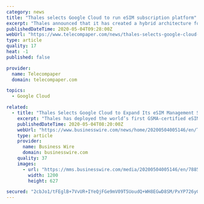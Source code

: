 ```yaml
---
category: news
title: "Thales selects Google Cloud to run eSIM subscription platform"
excerpt: "Thales announced that it has created a hybrid architecture for its SM-DP (Subscription Manager Data Preparation) system, which in its first deployment will rely on Google Cloud to deliver a highly scalable eSIM activation service for telecom operators."
publishedDateTime: 2020-05-04T09:28:00Z
webUrl: "https://www.telecompaper.com/news/thales-selects-google-cloud-to-run-esim-subscription-platform--1337083"
type: article
quality: 17
heat: -1
published: false

provider:
  name: Telecompaper
  domain: telecompaper.com

topics:
  - Google Cloud

related:
  - title: "Thales Selects Google Cloud to Expand Its eSIM Management Solution"
    excerpt: "Thales has deployed the world’s first GSMA-certified eSIM activation solution on Google Cloud. This solution will offer telecom operators secure and h"
    publishedDateTime: 2020-05-04T08:20:00Z
    webUrl: "https://www.businesswire.com/news/home/20200504005146/en/Thales-Selects-Google-Cloud-Expand-eSIM-Management"
    type: article
    provider:
      name: Business Wire
      domain: businesswire.com
    quality: 37
    images:
      - url: "https://mms.businesswire.com/media/20200504005146/en/788573/23/thales+graphic.jpg"
        width: 1200
        height: 627

secured: "2cbJo1/tFEglB+7VvUR+IYeQjFGe9mV09T5UoudQ+WH8EGwD8SM/PxYP726yG+vnlf3oRDZBFIe59sJHDi655KIbHLPygTI2XKjYEctgNt+7mbGPALyFeJ9c4H0qNdYnCSvFfMV8cHLnZPHcb/DDUsIGQJotzcShofFpLEguC2Oi9KxA+NBIWXCf3UD2bwew+/63LDGWGleKlAK89wAdu7MSoQ+KZabrTnuvjEihjJJKeaQkmxZ4BN4dJDiZCu6netzWZr0x7lzSxre0Cz5A3JrOOCkkZOao+TJhxIPwUF3OqHrEY0EzephLjV2d+G5L;7cekGaoSY/3CyHi4kbTyqA=="
---
```



